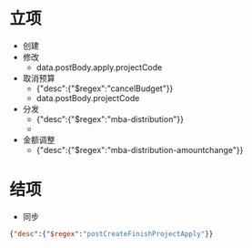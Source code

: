 # 立项  
- 创建  
- 修改
	- data.postBody.apply.projectCode
- 取消预算
	- {"desc":{"$regex":"cancelBudget"}}
	- data.postBody.projectCode
- 分发
	- {"desc":{"$regex":"mba-distribution"}}
	- 
- 金额调整
	- {"desc":{"$regex":"mba-distribution-amountchange"}}
# 结项
- 同步
~~~json
{"desc":{"$regex":"postCreateFinishProjectApply"}}
~~~